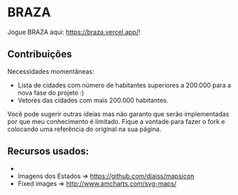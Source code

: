 # BRAZ**A**

Jogue BRAZA aqui: https://braza.vercel.app/!

## Contribuições

Necessidades momentâneas:
- Lista de cidades com número de habitantes superiores a 200.000 para a nova fase do projeto  :)
- Vetores das cidades com mais 200.000 habitantes.

Você pode sugerir outras ideias mas não garanto que serão implementadas por que meu conhecimento é limitado.
Fique a vontade para fazer o fork e colocando uma referência do original na sua página.

## Recursos usados:

- 
- Imagens dos Estados => https://github.com/djaiss/mapsicon
- Fixed images => http://www.amcharts.com/svg-maps/
